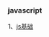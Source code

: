### javascript

1、[js基础][1]

[1]:<https://github.com/xiaoliuing/study-notes/blob/master/ready-notes/javascript/01-js-base.md>

